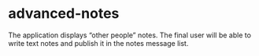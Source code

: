 # advanced-notes
The application displays “other people” notes. The final user will be able to write text notes and publish it in the notes message list.
